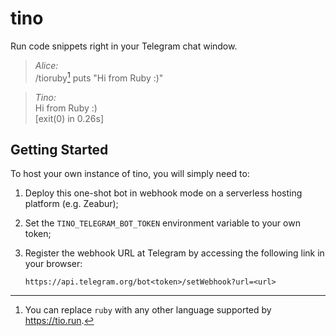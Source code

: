 # tino

Run code snippets right in your Telegram chat window.

> _Alice:_ \
> /tioruby[^lang] puts "Hi from Ruby :)"

> _Tino:_ \
> Hi from Ruby :) \
> [exit(0) in 0.26s]

[^lang]: You can replace `ruby` with any other language supported by https://tio.run.

## Getting Started

To host your own instance of tino, you will simply need to:

1. Deploy this one-shot bot in webhook mode on a serverless hosting platform (e.g. Zeabur);

2. Set the `TINO_TELEGRAM_BOT_TOKEN` environment variable to your own token;

3. Register the webhook URL at Telegram by accessing the following link in your browser:

   ```
   https://api.telegram.org/bot<token>/setWebhook?url=<url>
   ```
